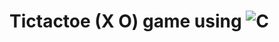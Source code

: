 # Tictactoe (X O) game using ![C](https://github.com/abrahamcalf/programming-languages-logos/blob/master/src/c/c_48x48.png)
